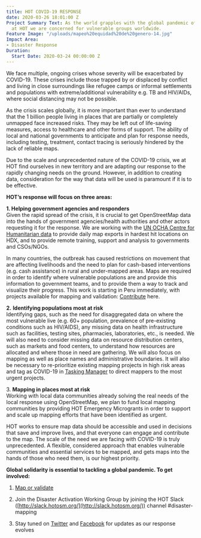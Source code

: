 ```yaml
---
title: HOT COVID-19 RESPONSE
date: 2020-03-26 18:01:00 Z
Project Summary Text: As the world grapples with the global pandemic of COVID-19,
  at HOT we are concerned for vulnerable groups worldwide.
Feature Image: "/uploads/mapeo%20equidad%20de%20genero-14.jpg"
Impact Area:
- Disaster Response
Duration:
  Start Date: 2020-03-24 00:00:00 Z
---
```


We face multiple, ongoing crises whose severity will be exacerbated by COVID-19. These crises include those trapped by or displaced by conflict and living in close surroundings like refugee camps or informal settlements and populations with extreme/additional vulnerability e.g. TB and HIV/AIDs, where social distancing may not be possible.

As the crisis scales globally, it is more important than ever to understand that the 1 billion people living in places that are partially or completely unmapped face increased risks. They may be left out of life-saving measures, access to healthcare and other forms of support. The ability of local and national governments to anticipate and plan for response needs, including testing, treatment, contact tracing is seriously hindered by the lack of reliable maps.

Due to the scale and unprecedented nature of the COVID-19 crisis, we at HOT find ourselves in new territory and are adapting our response to the rapidly changing needs on the ground. However, in addition to creating data, consideration for the way that data will be used is paramount if it is to be effective.

**HOT’s response will focus on three areas:**

**1. Helping government agencies and responders**\
Given the rapid spread of the crisis, it is crucial to get OpenStreetMap data into the hands of government agencies/health authorities and other actors requesting it for the response. We are working with the [UN OCHA Centre for Humanitarian data](https://data.humdata.org/event/covid-19) to provide daily map exports in hardest hit locations on HDX, and to provide remote training, support and analysis to governments and CSOs/NGOs.

In many countries, the outbreak has caused restrictions on movement that are affecting livelihoods and the need to plan for cash-based interventions (e.g. cash assistance) in rural and under-mapped areas. Maps are required in order to identify where vulnerable populations are and provide this information to government teams, and to provide them a way to track and visualize their progress. This work is starting in Peru immediately, with projects available for mapping and validation: [Contribute](https://tasks.hotosm.org/contribute?difficulty=ALL&campaign=COVID-19) here.

**2.** **Identifying populations most at risk**\
Identifying gaps, such as the need for disaggregated data on where the most vulnerable live (e.g. 60\+ population, prevalence of pre-existing conditions such as HIV/AIDS), any missing data on health infrastructure such as facilities, testing sites, pharmacies, laboratories, etc., is needed. We will also need to consider missing data on resource distribution centers, such as markets and food centers, to understand how resources are allocated and where those in need are gathering. We will also focus on mapping as well as place names and administrative boundaries. It will also be necessary to re-prioritize existing mapping projects in high risk areas and tag as COVID-19 in [Tasking Manager](https://tasks.hotosm.org/) to direct mappers to the most urgent projects.

3\. **Mapping in places most at risk**\
Working with local data communities already solving the real needs of the local response using OpenStreetMap, we plan to fund local mapping communities by providing HOT Emergency Microgrants in order to support and scale up mapping efforts that have been identified as urgent.

HOT works to ensure map data should be accessible and used in decisions that save and improve lives, and that everyone can engage and contribute to the map. The scale of the need we are facing with COVID-19 is truly unprecedented. A flexible, considered approach that enables vulnerable communities and essential services to be mapped, and gets maps into the hands of those who need them, is our highest priority.

**Global solidarity is essential to tackling a global pandemic. To get involved:**

1. [Map or validate](https://tasks.hotosm.org/contribute?difficulty=ALL&campaign=COVID-19)

2. Join the Disaster Activation Working Group by joining the HOT Slack ([http://slack.hotosm.org/](http://slack.hotosm.org/)) channel #disaster-mapping

3. Stay tuned on [Twitter](https://twitter.com/hotosm) and [Facebook](https://www.facebook.com/hotosm/) for updates as our response evolves